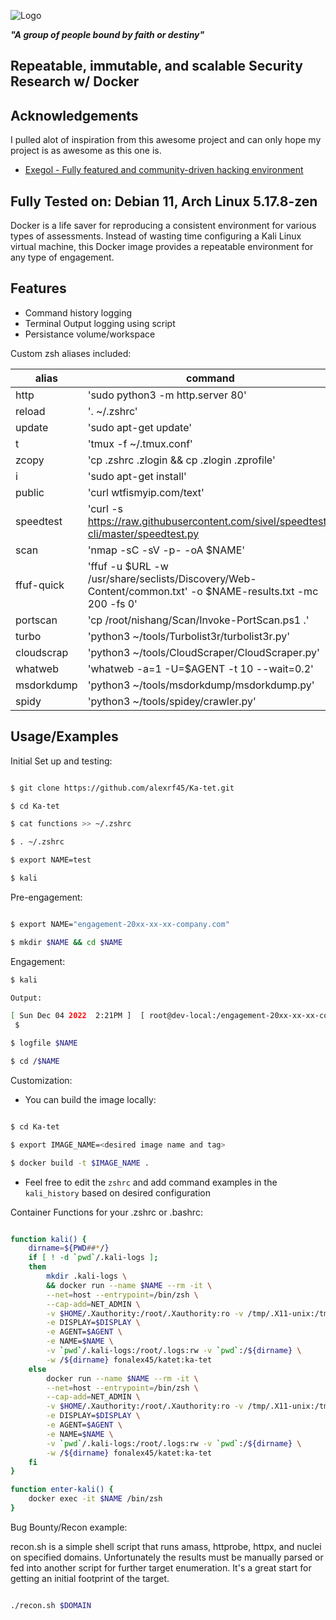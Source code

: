 
![Logo](https://ka-tet.s3.amazonaws.com/logo-black.png)

***"A group of people bound by faith or destiny"***

## Repeatable, immutable, and scalable Security Research w/ Docker


## Acknowledgements

 I pulled alot of inspiration from this awesome project and can only hope my project is as awesome as this one is.
 
- [Exegol - Fully featured and community-driven hacking environment](https://github.com/ThePorgs/Exegol)

## Fully Tested on: Debian 11, Arch Linux 5.17.8-zen

Docker is a life saver for reproducing a consistent environment for various types of assessments. Instead of wasting time configuring a Kali Linux virtual machine, this Docker image provides a repeatable environment for any type of engagement. 

## Features

- Command history logging
- Terminal Output logging using script
- Persistance volume/workspace


Custom zsh aliases included: 

| alias      | command                                                                                              |
|------------|------------------------------------------------------------------------------------------------------|
| http       | 'sudo python3 -m http.server 80'                                                                     |
| reload     | '. ~/.zshrc'                                                                                         |
| update     | 'sudo apt-get update'                                                                                |
| t          | 'tmux -f ~/.tmux.conf'                                                                               |
| zcopy      | 'cp .zshrc .zlogin && cp .zlogin .zprofile'                                                          |
| i          | 'sudo apt-get install'                                                                               |
| public     | 'curl wtfismyip.com/text'                                                                                   |
| speedtest  | 'curl -s https://raw.githubusercontent.com/sivel/speedtest-cli/master/speedtest.py | python3 -'     |
| scan       | 'nmap -sC -sV -p- -oA $NAME'                                                                                |
| ffuf-quick | 'ffuf -u $URL -w /usr/share/seclists/Discovery/Web-Content/common.txt' -o $NAME-results.txt -mc 200 -fs 0' |
| portscan   | 'cp /root/nishang/Scan/Invoke-PortScan.ps1 .'                                                         |
| turbo      | 'python3 ~/tools/Turbolist3r/turbolist3r.py'                                                          |
| cloudscrap | 'python3 ~/tools/CloudScraper/CloudScraper.py'                                                        |
| whatweb    | 'whatweb -a=1 -U=$AGENT -t 10 --wait=0.2'                                                             |
| msdorkdump | 'python3 ~/tools/msdorkdump/msdorkdump.py'                                                            |
| spidy      | 'python3 ~/tools/spidey/crawler.py'                                                                   |

## Usage/Examples

Initial Set up and testing:

```bash

$ git clone https://github.com/alexrf45/Ka-tet.git

$ cd Ka-tet

$ cat functions >> ~/.zshrc

$ . ~/.zshrc

$ export NAME=test

$ kali

```

Pre-engagement:

```bash

$ export NAME="engagement-20xx-xx-xx-company.com"

$ mkdir $NAME && cd $NAME

```

Engagement: 

```bash
$ kali

Output:

[ Sun Dec 04 2022  2:21PM ]  [ root@dev-local:/engagement-20xx-xx-xx-company.com ]
 $ 

$ logfile $NAME

$ cd /$NAME
```
Customization: 

- You can build the image locally: 
```bash

$ cd Ka-tet

$ export IMAGE_NAME=<desired image name and tag>

$ docker build -t $IMAGE_NAME .

```

- Feel free to edit the `zshrc` and add command examples in the `kali_history` based on desired configuration

Container Functions for your .zshrc or .bashrc: 

```bash

function kali() {
	dirname=${PWD##*/}
	if [ ! -d `pwd`/.kali-logs ];
	then
   	 	mkdir .kali-logs \
   	 	&& docker run --name $NAME --rm -it \
   	 	--net=host --entrypoint=/bin/zsh \
		--cap-add=NET_ADMIN \
   	 	-v $HOME/.Xauthority:/root/.Xauthority:ro -v /tmp/.X11-unix:/tmp/.X11-unix \
    	-e DISPLAY=$DISPLAY \
		-e AGENT=$AGENT \
		-e NAME=$NAME \
   	 	-v `pwd`/.kali-logs:/root/.logs:rw -v `pwd`:/${dirname} \
   	 	-w /${dirname} fonalex45/katet:ka-tet
	else
		docker run --name $NAME --rm -it \
		--net=host --entrypoint=/bin/zsh \
		--cap-add=NET_ADMIN \
		-v $HOME/.Xauthority:/root/.Xauthority:ro -v /tmp/.X11-unix:/tmp/.X11-unix \
    	-e DISPLAY=$DISPLAY \
		-e AGENT=$AGENT \
		-e NAME=$NAME \
		-v `pwd`/.kali-logs:/root/.logs:rw -v `pwd`:/${dirname} \
		-w /${dirname} fonalex45/katet:ka-tet
	fi
}

function enter-kali() {
	docker exec -it $NAME /bin/zsh
}

```

Bug Bounty/Recon example:

recon.sh is a simple shell script that runs amass, httprobe, httpx, and nuclei on specified domains. Unfortunately the results must be manually parsed or fed into another script for further target enumeration. It's a great start for getting an initial footprint of the target. 

```bash

./recon.sh $DOMAIN 

```

